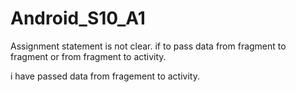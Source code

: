# Android_S10_A1

Assignment statement is not clear.
if to pass data from fragment to fragment or from fragment to activity.

i have passed data from fragement to activity.
